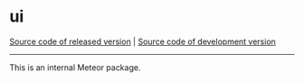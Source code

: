 # ui
[Source code of released version](https://github.com/meteor/meteor/tree/master/packages/ui) | [Source code of development version](https://github.com/meteor/meteor/tree/devel/packages/ui)
***

This is an internal Meteor package.